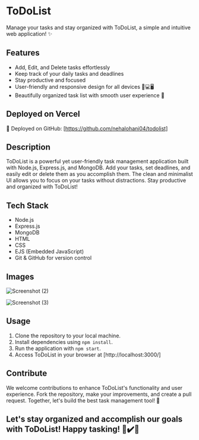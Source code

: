 # ToDoList

Manage your tasks and stay organized with ToDoList, a simple and intuitive web application! ✨

## Features
- Add, Edit, and Delete tasks effortlessly
- Keep track of your daily tasks and deadlines
- Stay productive and focused
- User-friendly and responsive design for all devices 📱💻🖥️
- Beautifully organized task list with smooth user experience 🌟

## Deployed on Vercel

🚀 Deployed on GitHub: [https://github.com/nehalohani04/todolist]

## Description
ToDoList is a powerful yet user-friendly task management application built with Node.js, Express.js, and MongoDB. Add your tasks, set deadlines, and easily edit or delete them as you accomplish them. The clean and minimalist UI allows you to focus on your tasks without distractions. Stay productive and organized with ToDoList!

## Tech Stack
- Node.js
- Express.js
- MongoDB
- HTML
- CSS
- EJS (Embedded JavaScript)
- Git & GitHub for version control

## Images
  
![Screenshot (2)](https://github.com/nehalohani04/todolist/assets/117189607/ace88904-b207-45cf-be96-1f3464d6ee35)

![Screenshot (3)](https://github.com/nehalohani04/todolist/assets/117189607/eb208dbc-6e49-4750-9bbd-f81182664814)

## Usage

1. Clone the repository to your local machine.
2. Install dependencies using `npm install`.
3. Run the application with `npm start`.
4. Access ToDoList in your browser at [http://localhost:3000/]


## Contribute
We welcome contributions to enhance ToDoList's functionality and user experience. Fork the repository, make your improvements, and create a pull request. Together, let's build the best task management tool! 🤝

## Let's stay organized and accomplish our goals with ToDoList! Happy tasking! 📅✔️🚀
